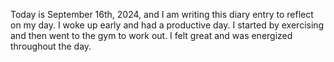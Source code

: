Today is September 16th, 2024, and I am writing this diary entry to reflect on my day. I woke up early and had a productive day. I started by exercising and then went to the gym to work out. I felt great and was energized throughout the day.
